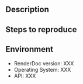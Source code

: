 <!-- IF YOU DO NOT FOLLOW THE GUIDELINES, OR DO NOT USE THE TEMPLATE BELOW, YOUR ISSUE WILL BE CLOSED!

The template below shows what you need to include in a good bug report, and you must use it. More information is available in the documentation: https://github.com/baldurk/renderdoc/blob/v1.x/docs/CONTRIBUTING/Filing-Issues.md

I'm happy to help, but you have to ensure I fully understand what you want and have the information I need. If you're unsure, please read the guide above for full information on what is expected for filing issues. -->

## Description

<!--

Here you can enter a description of either the bug that you are encountering, or the feature/improvement you'd like to see happen.

-->

## Steps to reproduce

<!--

If you're only requesting a feature you can delete this section.

For bug reports please describe the steps you can take to show the bug, in a way that I can follow them.

If you are able to share a capture, or your application, PLEASE DO THAT NOW because that is by far the easiest way to show a bug. If you cannot share because of privacy or other reasons, please say that and give as much extra information as you can.

-->

## Environment

<!-- if you are running a nightly build, list the date or commit hash for the version -->

* RenderDoc version: XXX
* Operating System: XXX
* API: XXX

<!-- More details here never hurt! For example your GPU, driver version, etc. -->

